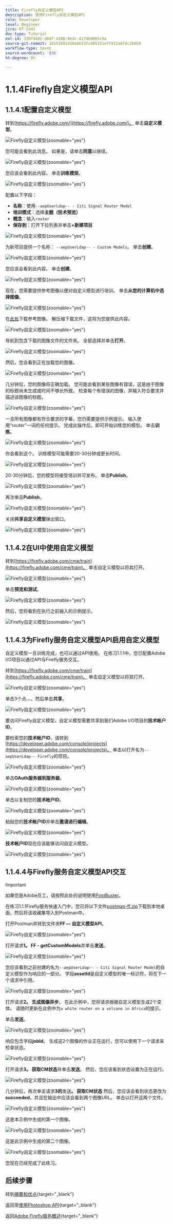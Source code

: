 ```yaml
---
title: Firefly自定义模型API
description: 使用Firefly自定义模型API
role: Developer
level: Beginner
jira: KT-5342
doc-type: Tutorial
exl-id: 330f4492-d0df-4298-9edc-4174b0065c9a
source-git-commit: 18151b91d18ebb53fc485151effd12a6fdc2b6b8
workflow-type: tm+mt
source-wordcount: '836'
ht-degree: 0%

---
```


# 1.1.4Firefly自定义模型API

## 1.1.4.1配置自定义模型

转到[https://firefly.adobe.com/](https://firefly.adobe.com/)。 单击&#x200B;**自定义模型**。

![Firefly自定义模型](./images/ffcm1.png){zoomable="yes"}

您可能会看到此消息。 如果是，请单击&#x200B;**同意**&#x200B;以继续。

![Firefly自定义模型](./images/ffcm2.png){zoomable="yes"}

您应该会看到此内容。 单击&#x200B;**训练模型**。

![Firefly自定义模型](./images/ffcm3.png){zoomable="yes"}

配置以下字段：

- **名称**：使用`--aepUserLdap-- - Citi Signal Router Model`
- **培训模式**：选择&#x200B;**主题（技术预览）**
- **概念**：输入`router`
- **保存到**：打开下拉列表并单击&#x200B;**+新建项目**

![Firefly自定义模型](./images/ffcm4.png){zoomable="yes"}

为新项目提供一个名称： `--aepUserLdap-- - Custom Models`。 单击&#x200B;**创建**。

![Firefly自定义模型](./images/ffcm5.png){zoomable="yes"}

您应该会看到此内容。 单击&#x200B;**创建**。

![Firefly自定义模型](./images/ffcm6.png){zoomable="yes"}

现在，您需要提供参考图像以便对自定义模型进行培训。 单击&#x200B;**从您的计算机中选择图像**。

![Firefly自定义模型](./images/ffcm7.png){zoomable="yes"}

在[此处](https://tech-insiders.s3.us-west-2.amazonaws.com/CitiSignal_router.zip)下载参考图像。 解压缩下载文件，这将为您提供此内容。

![Firefly自定义模型](./images/ffcm8.png){zoomable="yes"}

导航到包含下载的图像文件的文件夹。 全部选择并单击&#x200B;**打开**。

![Firefly自定义模型](./images/ffcm9.png){zoomable="yes"}

然后，您会看到正在加载您的图像。

![Firefly自定义模型](./images/ffcm10.png){zoomable="yes"}

几分钟后，您的图像将正确加载。 您可能会看到某些图像有错误，这是由于图像的标题尚未生成或时间不够长所致。 检查每个有错误的图像，并输入符合要求并描述该图像的标题。

![Firefly自定义模型](./images/ffcm11.png){zoomable="yes"}

一旦所有图像都有符合要求的字幕，您仍需要提供示例提示。 输入使用“router”一词的任何提示。 完成此操作后，即可开始训练您的模型。 单击&#x200B;**训练**。

![Firefly自定义模型](./images/ffcm12.png){zoomable="yes"}

你会看到这个。 训练模型可能需要20-30分钟或更长时间。

![Firefly自定义模型](./images/ffcm13.png){zoomable="yes"}

20-30分钟后，您的模型将接受培训并可发布。 单击&#x200B;**Publish**。

![Firefly自定义模型](./images/ffcm14.png){zoomable="yes"}

再次单击&#x200B;**Publish**。

![Firefly自定义模型](./images/ffcm15.png){zoomable="yes"}

关闭&#x200B;**共享自定义模型**&#x200B;弹出窗口。

![Firefly自定义模型](./images/ffcm16.png){zoomable="yes"}

## 1.1.4.2在UI中使用自定义模型

转到[https://firefly.adobe.com/cme/train](https://firefly.adobe.com/cme/train)。 单击自定义模型以将其打开。

![Firefly自定义模型](./images/ffcm19.png){zoomable="yes"}

单击&#x200B;**预览和测试**。

![Firefly自定义模型](./images/ffcm17.png){zoomable="yes"}

然后，您将看到在执行之前输入的示例提示。

![Firefly自定义模型](./images/ffcm18.png){zoomable="yes"}

## 1.1.4.3为Firefly服务自定义模型API启用自定义模型

自定义模型一旦训练完成，也可以通过API使用。 在练习1.1.1中，您已配置Adobe I/O项目以通过API与Firefly服务交互。

转到[https://firefly.adobe.com/cme/train](https://firefly.adobe.com/cme/train)。 单击自定义模型以将其打开。

![Firefly自定义模型](./images/ffcm19.png){zoomable="yes"}

单击3个点&#x200B;**...**，然后单击&#x200B;**共享**。

![Firefly自定义模型](./images/ffcm20.png){zoomable="yes"}

要访问Firefly自定义模型，自定义模型需要共享到我们Adobe I/O项目的&#x200B;**技术帐户ID**。

要检索您的&#x200B;**技术帐户ID**，请转到[https://developer.adobe.com/console/projects](https://developer.adobe.com/console/projects)。 单击以打开名为`--aepUserLdap-- Firefly`的项目。

![Firefly自定义模型](./images/ffcm24.png){zoomable="yes"}

单击&#x200B;**OAuth服务器到服务器**。

![Firefly自定义模型](./images/ffcm25.png){zoomable="yes"}

单击以复制您的&#x200B;**技术帐户ID**。

![Firefly自定义模型](./images/ffcm23.png){zoomable="yes"}

粘贴您的&#x200B;**技术帐户ID**&#x200B;并单击&#x200B;**邀请进行编辑**。

![Firefly自定义模型](./images/ffcm21.png){zoomable="yes"}

**技术帐户ID**&#x200B;现在应该能够访问自定义模型。

![Firefly自定义模型](./images/ffcm22.png){zoomable="yes"}

## 1.1.4.4与Firefly服务自定义模型API交互

>[!IMPORTANT]
>
>如果您是Adobe员工，请按照此处的说明使用[PostBuster](./../../../postbuster.md)。

在练习1.1.1Firefly服务快速入门中，您已将以下文件[postman-ff.zip](./../../../assets/postman/postman-ff.zip)下载到本地桌面，然后将该收藏集导入到Postman中。

打开Postman并转到文件夹&#x200B;**FF — 自定义模型API**。

![Firefly自定义模型](./images/ffcm30.png){zoomable="yes"}

打开请求&#x200B;**1。 FF - getCustomModels**&#x200B;并单击&#x200B;**发送**。

![Firefly自定义模型](./images/ffcm31.png){zoomable="yes"}

您应该看到之前创建的名为`--aepUserLdap-- - Citi Signal Router Model`的自定义模型作为响应的一部分。 字段&#x200B;**assetId**&#x200B;是自定义模型的唯一标识符，将在下一个请求中引用。

![Firefly自定义模型](./images/ffcm32.png){zoomable="yes"}

打开请求&#x200B;**2。 生成图像异步**。 在此示例中，您将请求根据自定义模型生成2个变体。 请随时更新在此例中为`a white router on a volcano in Africa`的提示。

单击&#x200B;**发送**。

![Firefly自定义模型](./images/ffcm33.png){zoomable="yes"}

响应包含字段&#x200B;**jobId**。 生成这2个图像的作业正在运行，您可以使用下一个请求来检查状态。

![Firefly自定义模型](./images/ffcm34.png){zoomable="yes"}

打开请求&#x200B;**3。 获取CM状态**&#x200B;并单击&#x200B;**发送**。 然后，您应该看到状态设置为正在运行。

![Firefly自定义模型](./images/ffcm35.png){zoomable="yes"}

几分钟后，再次单击请求&#x200B;**3的**&#x200B;发送&#x200B;**。 获取CM状态** 然后，您应该会看到状态更改为&#x200B;**succeeded**，并且在输出中应该会看到两个图像URL。 单击以打开这两个文件。

![Firefly自定义模型](./images/ffcm36.png){zoomable="yes"}

这是本示例中生成的第一个图像。

![Firefly自定义模型](./images/ffcm37.png){zoomable="yes"}

这是此示例中生成的第二个图像。

![Firefly自定义模型](./images/ffcm38.png){zoomable="yes"}

您现在已经完成了此练习。

## 后续步骤

转到[摘要和优点](./summary.md){target="_blank"}

返回至[使用Photoshop API](./ex3.md){target="_blank"}

返回[Adobe Firefly服务概述](./firefly-services.md){target="_blank"}
